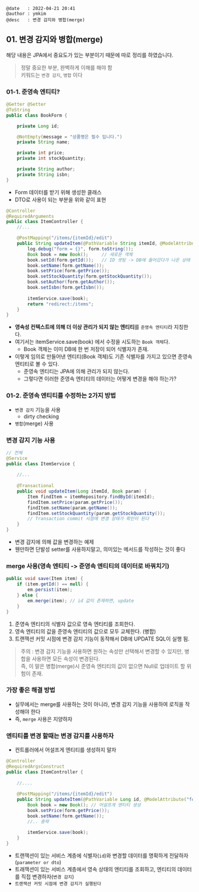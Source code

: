 ```
@date   : 2022-04-21 20:41
@author : ymkim
@desc   : 변경 감지와 병합(merge)
```

## 01. 변경 감지와 병합(merge)

해당 내용은 JPA에서 중요도가 있는 부분이기 때문에 따로 정리를 하였습니다.

> 정말 중요한 부분, 완벽하게 이해를 해야 함  
> 키워드는 `변경 감지`, `병합` 이다

### 01-1. 준영속 엔티티?

```java
@Getter @Setter
@ToString
public class BookForm {

    private Long id;

    @NotEmpty(message = "상품명은 필수 입니다.")
    private String name;

    private int price;
    private int stockQuantity;

    private String author;
    private String isbn;
}
```

- Form 데이터를 받기 위해 생성한 클래스
- DTO로 사용이 되는 부분을 위와 같이 표현

```java
@Controller
@RequiredArguments
public class ItemController {
    //...

    @PostMapping("/items/{itemId}/edit")
    public String updateItem(@PathVariable String itemId, @ModelAttribute("form") BookForm form) {
        log.debug("form = {}", form.toString());
        Book book = new Book();     // 새로운 객체
        book.setId(form.getId());   // ID 셋팅 -> DB에 들어갔다가 나온 상태
        book.setName(form.getName());
        book.setPrice(form.getPrice());
        book.setStockQuantity(form.getStockQuantity());
        book.setAuthor(form.getAuthor());
        book.setIsbn(form.getIsbn());
  
        itemService.save(book);
        return "redirect:/items";
    }
}
```

- **영속성 컨텍스트에 의해 더 이상 관리가 되지 않는 엔티티**를 `준영속 엔티티`라 지칭한다.  
- 여기서는 itemService.save(book) 에서 수정을 시도하는 `Book 객체`다.
  - Book 객체는 이미 DB에 한 번 저장이 되어 식별자가 존재.
- 이렇게 임의로 만들어낸 엔티티(Book 객체)도 기존 식별자를 가지고 있으면 준영속 엔티티로 볼 수 있다.
  - 준영속 엔티티는 JPA에 의해 관리가 되지 않는다.
  - 그렇다면 이러한 준영속 엔티티의 데이터는 어떻게 변경을 해야 하는가?

### 01-2. 준영속 엔티티를 수정하는 2가지 방법

- `변경 감지` 기능을 사용
  - dirty checking
- `병합`(merge) 사용

### 변경 감지 기능 사용

```java
// 전체
@Service
public class ItemService {
    
    //...
    
    @Transactional
    public void updateItem(Long itemId, Book param) {
        Item findItem = itemRepository.findById(itemId);
        findItem.setPrice(param.getPrice());
        findItem.setName(param.getName());
        findItem.setStockQuantity(param.getStockQuantity());
        // Transaction commit 시점에 변경 상태가 확인이 된다  
    }    
}
```

- 변경 감지에 의해 값을 변경하는 예제
- 웬만하면 단발성 setter를 사용하지말고, 의미있는 메서드를 작성하는 것이 좋다

### merge 사용(영속 엔티티 -> 준영속 엔티티의 데이터로 바꿔치기)

```java
public void save(Item item) {
    if (item.getId() == null) {
        em.persist(item);
    } else {
        em.merge(item); // id 값이 존재하면, update
    }
}
```

1. 준영속 엔티티의 식별자 값으로 영속 엔티티를 조회한다.
2. 영속 엔티티의 값을 준영속 엔티티의 값으로 모두 교체한다. (병합)
3. 트랜잭션 커밋 시점에 변경 감지 기능이 동작해서 DB에 UPDATE SQL이 실행 됨.

> 주의 : 변경 감지 기능을 사용하면 원하는 속성만 선택해서 변경할 수 있지만, 병합을 사용하면 
> 모든 속성이 변경된다.  
> 즉, 이 말은 병합(merge)시 준영속 엔티티의 값이 없으면 Null로 업데이트 할 위험이 존재.

### 가장 좋은 해결 방법

- 실무에서는 merge를 사용하는 것이 아니라, 변경 감지 기능을 사용하여 로직을 작성해야 한다
- 즉, `merge` 사용은 지양하자

### 엔티티를 변경 할때는 변경 감지를 사용하자

- 컨트롤러에서 어설프게 엔티티를 생성하지 말자

```java
@Controller
@RequiredArgsConstruct
public class ItemController {
    
    //....
  
    @PostMapping("/items/{itemId}/edit")
    public String updateItem(@PathVariable Long id, @ModelAttribute("form") BookForm form) {
        Book book = new Book(); // 어설프게 엔티티 생성
        book.setPrice(form.getPrice());
        book.setName(form.getName());
        //.. 중략
      
        itemService.save(book);
    }
}
```

- 트랜잭션이 있는 서비스 계층에 식별자(`id`)와 변경할 데이터를 명확하게 전달하자(`parameter or dto`)
- 트래잭션이 있는 서비스 계층에서 영속 상태의 엔티티를 조회하고, 엔티티의 데이터를 직접 변경하자(`변경 감지`)
- `트랜잭션 커밋 시점에 변경 감지가 실행된다`

